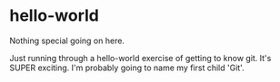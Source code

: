 # hello-world

Nothing special going on here.

Just running through a hello-world exercise of getting to know git. It's SUPER exciting.
I'm probably going to name my first child 'Git'.
